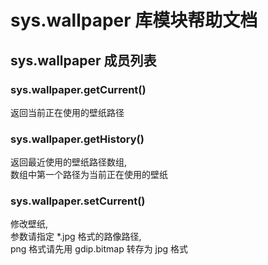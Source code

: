 # sys.wallpaper 库模块帮助文档

<a id="sys.wallpaper"></a>
## sys.wallpaper 成员列表


<a id="sys.wallpaper.getCurrent"></a>
### sys.wallpaper.getCurrent() 
 返回当前正在使用的壁纸路径

<a id="sys.wallpaper.getHistory"></a>
### sys.wallpaper.getHistory() 
 返回最近使用的壁纸路径数组,  
数组中第一个路径为当前正在使用的壁纸

<a id="sys.wallpaper.setCurrent"></a>
### sys.wallpaper.setCurrent() 
 修改壁纸,  
参数请指定 *.jpg 格式的路像路径,  
png 格式请先用 gdip.bitmap 转存为 jpg 格式
